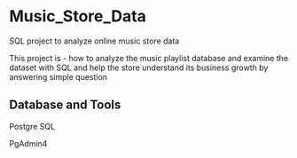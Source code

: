# Music_Store_Data

SQL project to analyze online music store data

This project is - how to analyze the music playlist database and examine the dataset with SQL and help the store understand its business growth by answering simple question

  ## Database and Tools

  Postgre SQL
  
  PgAdmin4

